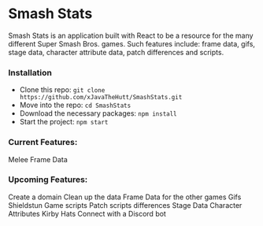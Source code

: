 # Smash Stats
Smash Stats is an application built with React to be a resource for the many different Super Smash Bros. games. Such features include: frame data, gifs, stage data, character attribute data, patch differences and scripts. 


### Installation
* Clone this repo: `git clone https://github.com/xJavaTheHutt/SmashStats.git`
* Move into the repo: `cd SmashStats`
* Download the necessary packages: `npm install`
* Start the project: `npm start`

### Current Features:
Melee Frame Data

### Upcoming Features:
Create a domain
Clean up the data
Frame Data for the other games
Gifs
Shieldstun
Game scripts
Patch scripts differences
Stage Data
Character Attributes
Kirby Hats
Connect with a Discord bot
